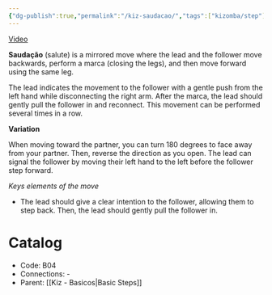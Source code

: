 ```yaml
---
{"dg-publish":true,"permalink":"/kiz-saudacao/","tags":["kizomba/step"],"created":"2024-09-16T15:48:23.346-04:00","updated":"2025-01-28T12:14:20.739-05:00"}
---
```



[Video](https://youtu.be/VK2sUl-EPbA)

**Saudação** (salute) is a mirrored move where the lead and the follower move backwards, perform a marca (closing the legs), and then move forward using the same leg.

The lead indicates the movement to the follower with a gentle push from the left hand while disconnecting the right arm. After the marca, the lead should gently pull the follower in and reconnect. This movement can be performed several times in a row.

**Variation**

When moving toward the partner, you can turn 180 degrees to face away from your partner. Then, reverse the direction as you open. The lead can signal the follower by moving their left hand to the left before the follower step forward.

*Keys elements of the move*
- The lead should give a clear intention to the follower, allowing them to step back. Then, the lead should gently pull the follower in.

# Catalog

- Code: B04
- Connections: -
- Parent: [[Kiz - Basicos\|Basic Steps]]

